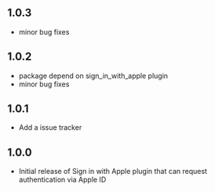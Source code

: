 ## 1.0.3

* minor bug fixes

## 1.0.2

* package depend on sign_in_with_apple plugin
* minor bug fixes

## 1.0.1

* Add a issue tracker

## 1.0.0

* Initial release of Sign in with Apple plugin that can request authentication via Apple ID

